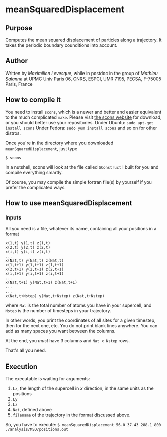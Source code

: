 # meanSquaredDisplacement

## Purpose

Computes the mean squared displacement of particles along a trajectory.
It takes the periodic boundary counditions into account.

## Author

Written by *Maximilien Levesque*, while in postdoc in the group of *Mathieu Salanne* at
UPMC Univ Paris 06, CNRS, ESPCI, UMR 7195, PECSA, F-75005 Paris, France

## How to compile it

You need to install `scons`, which is a newer and better and easier equivalent to the much complicated `make`.
Please visit [the scons website](www.scons.org) for download, or you should better use your repositories.
Under Ubuntu: `sudo apt-get install scons`
Under Fedora: `sudo yum install scons`
and so on for other distros.

Once you're in the directory where you downloaded `meanSquaredDisplacement`, just type
```
$ scons
```
In a nutshell, scons will look at the file called `SConstruct` I built for you and compile everything smartly.

Of course, you may compile the simple fortran file(s) by yourself if you prefer the complicated ways.

## How to use meanSquaredDisplacement

### Inputs
All you need is a file, whatever its name, containing all your positions in a format
```
x(1,t) y(1,t) z(1,t)
x(2,t) y(2,t) z(2,t)
x(i,t) y(i,t) z(i,t)
...
x(Nat,t) y(Nat,t) z(Nat,t)
x(1,t+1) y(1,t+1) z(1,t+1)
x(2,t+1) y(2,t+1) z(2,t+1)
x(i,t+1) y(i,t+1) z(i,t+1)
...
x(Nat,t+1) y(Nat,t+1) z(Nat,t+1)
...
...
x(Nat,t+Nstep) y(Nat,t+Nstep) z(Nat,t+Nstep)
```

where `Nat` is the total number of atoms you have in your supercell,
and `Nstep` is the number of timesteps in your trajectory.

In other words, you print the coordinates of all sites for a given timestep, then for the next one, etc.
You do not print blank lines anywhere. You can add as many spaces you want between the columns.

At the end, you *must* have 3 columns and `Nat x Nstep` rows.

That's all you need.

## Execution

The executable is waiting for arguments:
1. `Lz`, the length of the supercell in *x* direction, in the same units as the positions
2. `Ly`
3. `Lz`
4. `Nat`, defined above
5. `filename` of the trajectory in the format discussed above.

So, you have to execute:
`$ meanSquaredDisplacement 56.0 37.43 288.1 800 ./analysis/MSD/positions.out`

